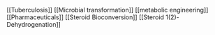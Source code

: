 [[Tuberculosis]]
[[Microbial transformation]]
[[metabolic engineering]]
[[Pharmaceuticals]]
[[Steroid Bioconversion]]
[[Steroid 1(2)-Dehydrogenation]]

